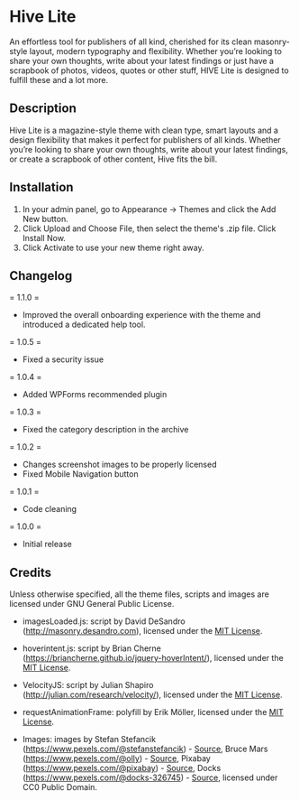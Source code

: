 # Hive Lite
An effortless tool for publishers of all kind, cherished for its clean masonry-style layout, modern typography and flexibility. Whether you’re looking to share your own thoughts, write about your latest findings or just have a scrapbook of photos, videos, quotes or other stuff, HIVE Lite is designed to fulfill these and a lot more.

## Description

Hive Lite is a magazine-style theme with clean type, smart layouts and a design flexibility that makes it perfect for publishers of all kinds. Whether you’re looking to share your own thoughts, write about your latest findings, or create a scrapbook of other content, Hive fits the bill.

## Installation

1. In your admin panel, go to Appearance -> Themes and click the Add New button.
2. Click Upload and Choose File, then select the theme's .zip file. Click Install Now.
3. Click Activate to use your new theme right away.

## Changelog

= 1.1.0 =
* Improved the overall onboarding experience with the theme and introduced a dedicated help tool.

= 1.0.5 =
* Fixed a security issue

= 1.0.4 =
* Added WPForms recommended plugin

= 1.0.3 =
* Fixed the category description in the archive

= 1.0.2 =
* Changes screenshot images to be properly licensed 
* Fixed Mobile Navigation button

= 1.0.1 =
* Code cleaning

= 1.0.0 =
* Initial release

## Credits

Unless otherwise specified, all the theme files, scripts and images are licensed under GNU General Public License.

* imagesLoaded.js: script by David DeSandro (http://masonry.desandro.com), licensed under the [MIT License](http://opensource.org/licenses/mit-license.html).

* hoverintent.js: script by Brian Cherne (https://briancherne.github.io/jquery-hoverIntent/), licensed under the [MIT License](http://opensource.org/licenses/mit-license.html). 

* VelocityJS: script by Julian Shapiro (http://julian.com/research/velocity/), licensed under the [MIT License](http://opensource.org/licenses/mit-license.html).

* requestAnimationFrame: polyfill by Erik Möller, licensed under the [MIT License](http://opensource.org/licenses/mit-license.html).

* Images: images by Stefan Stefancik (https://www.pexels.com/@stefanstefancik) - [Source](https://www.pexels.com/photo/man-young-happy-smiling-91227/), Bruce Mars (https://www.pexels.com/@olly) - [Source](https://www.pexels.com/photo/women-s-white-and-black-button-up-collared-shirt-774909/), Pixabay (https://www.pexels.com/@pixabay) - [Source](https://www.pexels.com/photo/gray-scale-photography-of-woman-157886/), Docks (https://www.pexels.com/@docks-326745) - [Source](https://www.pexels.com/photo/person-holding-guitar-in-grayscale-photography-938975/), licensed under CC0 Public Domain.
